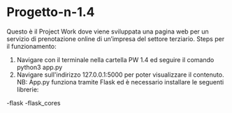 # Progetto-n-1.4
Questo è il Project Work dove viene sviluppata una pagina web per un servizio di prenotazione online di un’impresa del settore terziario.
Steps per il funzionamento:
1) Navigare con il terminale nella cartella PW 1.4 ed seguire il comando python3 app.py
2) Navigare sull'indirizzo 127.0.0.1:5000 per poter visualizzare il contenuto.
NB: App.py funziona tramite Flask ed è necessario installare le seguenti librerie:

-flask
-flask_cores
